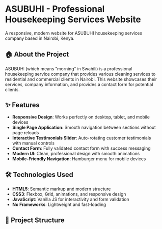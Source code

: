 # ASUBUHI - Professional Housekeeping Services Website

A responsive, modern website for ASUBUHI housekeeping services company based in Nairobi, Kenya.

## 🏠 About the Project

ASUBUHI (which means "morning" in Swahili) is a professional housekeeping service company that provides various cleaning services to residential and commercial clients in Nairobi. This website showcases their services, company information, and provides a contact form for potential clients.

## ✨ Features

- **Responsive Design**: Works perfectly on desktop, tablet, and mobile devices
- **Single Page Application**: Smooth navigation between sections without page reloads
- **Interactive Testimonials Slider**: Auto-rotating customer testimonials with manual controls
- **Contact Form**: Fully validated contact form with success messaging
- **Modern UI**: Clean, professional design with smooth animations
- **Mobile-Friendly Navigation**: Hamburger menu for mobile devices

## 🛠️ Technologies Used

- **HTML5**: Semantic markup and modern structure
- **CSS3**: Flexbox, Grid, animations, and responsive design
- **JavaScript**: Vanilla JS for interactivity and form validation
- **No Frameworks**: Lightweight and fast-loading

## 📁 Project Structure
